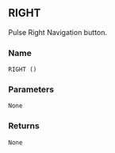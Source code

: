## RIGHT

Pulse Right Navigation button.


### Name

`RIGHT ()`


### Parameters

`None`


### Returns

`None
`